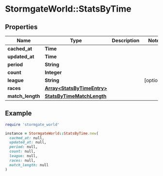 # StormgateWorld::StatsByTime

## Properties

| Name | Type | Description | Notes |
| ---- | ---- | ----------- | ----- |
| **cached_at** | **Time** |  |  |
| **updated_at** | **Time** |  |  |
| **period** | **String** |  |  |
| **count** | **Integer** |  |  |
| **league** | **String** |  | [optional] |
| **races** | [**Array&lt;StatsByTimeEntry&gt;**](StatsByTimeEntry.md) |  |  |
| **match_length** | [**StatsByTimeMatchLength**](StatsByTimeMatchLength.md) |  |  |

## Example

```ruby
require 'stormgate_world'

instance = StormgateWorld::StatsByTime.new(
  cached_at: null,
  updated_at: null,
  period: null,
  count: null,
  league: null,
  races: null,
  match_length: null
)
```

